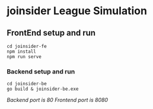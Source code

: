 # joinsider League Simulation

## FrontEnd setup and run
```
cd joinsider-fe
npm install
npm run serve
```

### Backend setup and run
```
cd joinsider-be
go build & joinsider-be.exe
```

*Backend port is 80*
*Frontend port is 8080*

